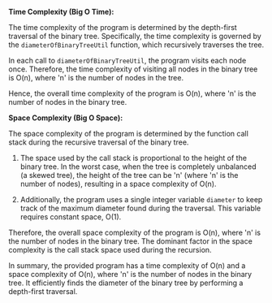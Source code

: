 **Time Complexity (Big O Time):**

The time complexity of the program is determined by the depth-first traversal of the binary tree. Specifically, the time complexity is governed by the `diameterOfBinaryTreeUtil` function, which recursively traverses the tree.

In each call to `diameterOfBinaryTreeUtil`, the program visits each node once. Therefore, the time complexity of visiting all nodes in the binary tree is O(n), where 'n' is the number of nodes in the tree.

Hence, the overall time complexity of the program is O(n), where 'n' is the number of nodes in the binary tree.

**Space Complexity (Big O Space):**

The space complexity of the program is determined by the function call stack during the recursive traversal of the binary tree.

1. The space used by the call stack is proportional to the height of the binary tree. In the worst case, when the tree is completely unbalanced (a skewed tree), the height of the tree can be 'n' (where 'n' is the number of nodes), resulting in a space complexity of O(n).

2. Additionally, the program uses a single integer variable `diameter` to keep track of the maximum diameter found during the traversal. This variable requires constant space, O(1).

Therefore, the overall space complexity of the program is O(n), where 'n' is the number of nodes in the binary tree. The dominant factor in the space complexity is the call stack space used during the recursion.

In summary, the provided program has a time complexity of O(n) and a space complexity of O(n), where 'n' is the number of nodes in the binary tree. It efficiently finds the diameter of the binary tree by performing a depth-first traversal.
